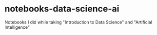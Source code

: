 # notebooks-data-science-ai
Notebooks I did while taking "Introduction to Data Science" and "Artificial Intelligence"
